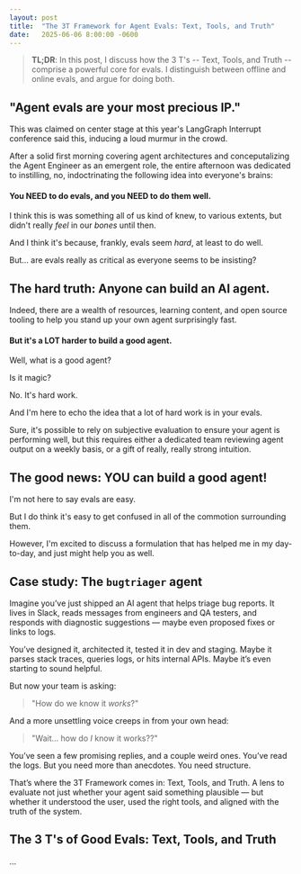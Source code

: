 ```yaml
---
layout: post
title:  "The 3T Framework for Agent Evals: Text, Tools, and Truth"
date:   2025-06-06 8:00:00 -0600
---
```


> **TL;DR**: In this post, I discuss how the 3 T's -- Text, Tools, and Truth -- comprise a powerful core for evals.
I distinguish between offline and online evals, and argue for doing both.




## "Agent evals are your most precious IP."

This was claimed on center stage at this year's LangGraph Interrupt conference said this, inducing a loud murmur in the crowd.

After a solid first morning covering agent architectures and conceputalizing the Agent Engineer as an emergent role, the entire afternoon was dedicated to instilling, no, indoctrinating the following idea into everyone's brains:

#### You NEED to do evals, and you NEED to do them well.

I think this is was something all of us kind of knew, to various extents, but didn't really _feel_ in our _bones_ until then.

And I think it's because, frankly, evals seem _hard_, at least to do well.

But... are evals really as critical as everyone seems to be insisting?


## The hard truth: Anyone can build an AI agent.

Indeed, there are a wealth of resources, learning content, and open source tooling to help you stand up your own agent surprisingly fast.

#### But it's a LOT harder to build a good agent.


Well, what is a good agent?

Is it magic?

No. It's hard work.

And I'm here to echo the idea that a lot of hard work is in your evals.

Sure, it's possible to rely on subjective evaluation to ensure your agent is performing well, but this requires either a dedicated team reviewing agent output on a weekly basis, or a gift of really, really strong intuition.


## The good news: YOU can build a good agent!

I'm not here to say evals are easy.

But I do think it's easy to get confused in all of the commotion surrounding them.

However, I'm excited to discuss a formulation that has helped me in my day-to-day, and just might help you as well.

## Case study: The `bugtriager` agent


Imagine you’ve just shipped an AI agent that helps triage bug reports. It lives in Slack, reads messages from engineers and QA testers, and responds with diagnostic suggestions — maybe even proposed fixes or links to logs.

You’ve designed it, architected it, tested it in dev and staging. Maybe it parses stack traces, queries logs, or hits internal APIs. Maybe it’s even starting to sound helpful.

But now your team is asking:

<blockquote style="font-style: normal;">
"How do we know it <em>works</em>?"
</blockquote>

And a more unsettling voice creeps in from your own head:

<blockquote style="font-style: normal;">
  "Wait... how do <em>I</em> know it works??"
</blockquote>


You’ve seen a few promising replies, and a couple weird ones. You’ve read the logs. But you need more than anecdotes. You need structure.

That’s where the 3T Framework comes in:
Text, Tools, and Truth.
A lens to evaluate not just whether your agent said something plausible — but whether it understood the user, used the right tools, and aligned with the truth of the system.

## The 3 T's of Good Evals: Text, Tools, and Truth

...

<!-- Tool call: intentional bug using proprietary class, ensuring the tool call hits the class tool, or logs, or something-->


<!-- Truth as a flexible "unsupervised" tool for online evals, etc.-->

<!-- Truth as a robustness tool to changing tool names, etc.-->


